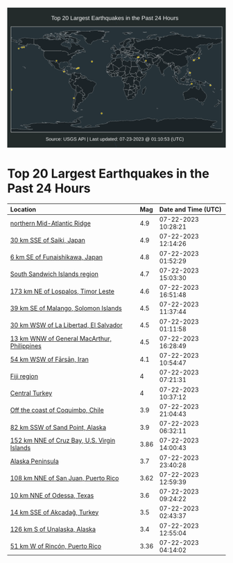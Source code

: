 ![Map](./map.png)

# Top 20 Largest Earthquakes in the Past 24 Hours

| Location | Mag | Date and Time (UTC) |
|:---|:---|:---|
| [northern Mid-Atlantic Ridge](https://earthquake.usgs.gov/earthquakes/eventpage/us7000khla) | 4.9 | 07-22-2023 10:28:21 |
| [30 km SSE of Saiki, Japan](https://earthquake.usgs.gov/earthquakes/eventpage/us7000khm4) | 4.9 | 07-22-2023 12:14:26 |
| [6 km SE of Funaishikawa, Japan](https://earthquake.usgs.gov/earthquakes/eventpage/us7000khj2) | 4.8 | 07-22-2023 01:52:29 |
| [South Sandwich Islands region](https://earthquake.usgs.gov/earthquakes/eventpage/us7000khmu) | 4.7 | 07-22-2023 15:03:30 |
| [173 km NE of Lospalos, Timor Leste](https://earthquake.usgs.gov/earthquakes/eventpage/us7000khn7) | 4.6 | 07-22-2023 16:51:48 |
| [39 km SE of Malango, Solomon Islands](https://earthquake.usgs.gov/earthquakes/eventpage/us7000khly) | 4.5 | 07-22-2023 11:37:44 |
| [30 km WSW of La Libertad, El Salvador](https://earthquake.usgs.gov/earthquakes/eventpage/us7000khiy) | 4.5 | 07-22-2023 01:11:58 |
| [13 km WNW of General MacArthur, Philippines](https://earthquake.usgs.gov/earthquakes/eventpage/us7000khn9) | 4.5 | 07-22-2023 16:28:49 |
| [54 km WSW of Fārsān, Iran](https://earthquake.usgs.gov/earthquakes/eventpage/us7000khlf) | 4.1 | 07-22-2023 10:54:47 |
| [Fiji region](https://earthquake.usgs.gov/earthquakes/eventpage/us7000khkh) | 4 | 07-22-2023 07:21:31 |
| [Central Turkey](https://earthquake.usgs.gov/earthquakes/eventpage/us7000khlb) | 4 | 07-22-2023 10:37:12 |
| [Off the coast of Coquimbo, Chile](https://earthquake.usgs.gov/earthquakes/eventpage/us7000khp7) | 3.9 | 07-22-2023 21:04:43 |
| [82 km SSW of Sand Point, Alaska](https://earthquake.usgs.gov/earthquakes/eventpage/us7000khk9) | 3.9 | 07-22-2023 06:32:11 |
| [152 km NNE of Cruz Bay, U.S. Virgin Islands](https://earthquake.usgs.gov/earthquakes/eventpage/pr2023203001) | 3.86 | 07-22-2023 14:00:43 |
| [Alaska Peninsula](https://earthquake.usgs.gov/earthquakes/eventpage/ak0239c4120l) | 3.7 | 07-22-2023 23:40:28 |
| [108 km NNE of San Juan, Puerto Rico](https://earthquake.usgs.gov/earthquakes/eventpage/pr2023203000) | 3.62 | 07-22-2023 12:59:39 |
| [10 km NNE of Odessa, Texas](https://earthquake.usgs.gov/earthquakes/eventpage/tx2023ofue) | 3.6 | 07-22-2023 09:24:22 |
| [14 km SSE of Akçadağ, Turkey](https://earthquake.usgs.gov/earthquakes/eventpage/us7000khja) | 3.5 | 07-22-2023 02:43:37 |
| [126 km S of Unalaska, Alaska](https://earthquake.usgs.gov/earthquakes/eventpage/ak0239bxkgil) | 3.4 | 07-22-2023 12:55:04 |
| [51 km W of Rincón, Puerto Rico](https://earthquake.usgs.gov/earthquakes/eventpage/pr71418833) | 3.36 | 07-22-2023 04:14:02 |
